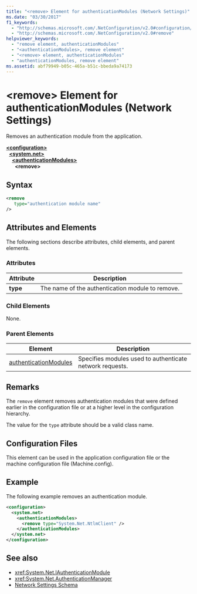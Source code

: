 ```yaml
---
title: "<remove> Element for authenticationModules (Network Settings)"
ms.date: "03/30/2017"
f1_keywords: 
  - "http://schemas.microsoft.com/.NetConfiguration/v2.0#configuration/system.net/authenticationModules/remove"
  - "http://schemas.microsoft.com/.NetConfiguration/v2.0#remove"
helpviewer_keywords: 
  - "remove element, authenticationModules"
  - "<authenticationModules>, remove element"
  - "<remove> element, authenticationModules"
  - "authenticationModules, remove element"
ms.assetid: abf79949-b05c-465a-b51c-bbeda9a74173
---
```

# \<remove> Element for authenticationModules (Network Settings)
Removes an authentication module from the application.  

[**\<configuration>**](../configuration-element.md)\
&nbsp;&nbsp;[**\<system.net>**](system-net-element-network-settings.md)\
&nbsp;&nbsp;&nbsp;&nbsp;[**\<authenticationModules>**](authenticationmodules-element-network-settings.md)\
&nbsp;&nbsp;&nbsp;&nbsp;&nbsp;&nbsp;**\<remove>**

## Syntax  
  
```xml  
<remove
   type="authentication module name"
/>  
```  
  
## Attributes and Elements  
 The following sections describe attributes, child elements, and parent elements.  
  
### Attributes  
  
|**Attribute**|**Description**|  
|-------------------|---------------------|  
|**type**|The name of the authentication module to remove.|  
  
### Child Elements  
 None.  
  
### Parent Elements  
  
|**Element**|**Description**|  
|-----------------|---------------------|  
|[authenticationModules](authenticationmodules-element-network-settings.md)|Specifies modules used to authenticate network requests.|  
  
## Remarks  
 The `remove` element removes authentication modules that were defined earlier in the configuration file or at a higher level in the configuration hierarchy.  
  
 The value for the `type` attribute should be a valid class name.  
  
## Configuration Files  
 This element can be used in the application configuration file or the machine configuration file (Machine.config).  
  
## Example  
 The following example removes an authentication module.  
  
```xml  
<configuration>  
  <system.net>  
    <authenticationModules>  
      <remove type="System.Net.NtlmClient" />  
    </authenticationModules>  
  </system.net>  
</configuration>  
```  
  
## See also

- <xref:System.Net.IAuthenticationModule>
- <xref:System.Net.AuthenticationManager>
- [Network Settings Schema](index.md)
